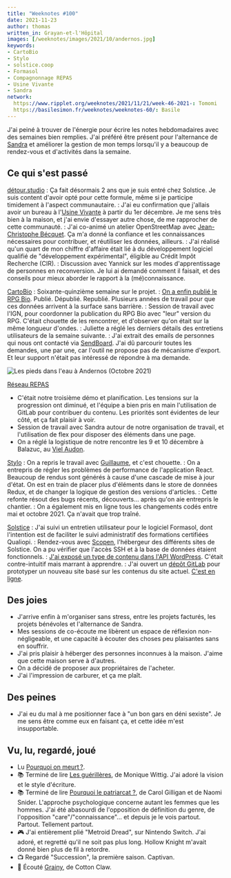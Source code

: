 ```yaml
---
title: "Weeknotes #100"
date: 2021-11-23
author: thomas
written_in: Grayan-et-l'Hôpital
images: [/weeknotes/images/2021/10/andernos.jpg]
keywords:
- CartoBio
- Stylo
- solstice.coop
- Formasol
- Compagnonnage REPAS
- Usine Vivante
- Sandra
network:
  https://www.ripplet.org/weeknotes/2021/11/21/week-46-2021-: Tomomi
  https://basilesimon.fr/weeknotes/weeknotes-60/: Basile
---
```


J'ai peiné à trouver de l'énergie pour écrire les notes hebdomadaires avec des semaines bien remplies. J'ai préféré être présent pour l'alternance de [Sandra] et améliorer la gestion de mon temps lorsqu'il y a beaucoup de rendez-vous et d'activités dans la semaine.

<!--more-->

## Ce qui s'est passé

[détour.studio]
: Ça fait désormais 2 ans que je suis entré chez Solstice. Je suis content d'avoir opté pour cette formule, même si je participe timidement à l'aspect communautaire.
: J'ai eu confirmation que j'allais avoir un bureau à l'[Usine Vivante] à partir du 1er décembre. Je me sens très bien à la maison, et j'ai envie d'essayer autre chose, de me rapprocher de cette communauté.
: J'ai co-animé un atelier OpenStreetMap avec [Jean-Christophe Bécquet](https://www.apitux.com/). Ça m'a donné la confiance et les connaissances nécessaires pour contribuer, et réutiliser les données, ailleurs.
: J'ai réalisé qu'un quart de mon chiffre d'affaire était lié à du développement logiciel qualifié de "développement expérimental", éligible au Crédit Impôt Recherche (CIR).
: Discussion avec Yannick sur les modes d'apprentissage de personnes en reconversion. Je lui ai demandé comment il faisait, et des conseils pour mieux aborder le rapport à la (mé)connaissance.

[CartoBio]
: Soixante-quinzième semaine sur le projet.
: [On a enfin publié le RPG Bio](https://www.data.gouv.fr/fr/dataset/616d6531c2951bbe8bd97771). Publié. Dépublié. Republié. Plusieurs années de travail pour que ces données arrivent à la surface sans barrière.
: Session de travail avec l'IGN, pour coordonner la publication du RPG Bio avec "leur" version du RPG. C'était chouette de les rencontrer, et d'observer qu'on était sur la même longueur d'ondes.
: Juliette a réglé les derniers détails des entretiens utilisateurs de la semaine suivante.
: J'ai extrait des emails de personnes qui nous ont contacté via [SendBoard](https://www.sendboard.com/). J'ai dû parcourir toutes les demandes, une par une, car l'outil ne propose pas de mécanisme d'export. Et leur support n'était pas intéressé de répondre à ma demande.

![](/weeknotes/images/2021/10/andernos.jpg "Les pieds dans l'eau à Andernos (Octobre 2021)")

[Réseau REPAS]
- C'était notre troisième démo et planification. Les tensions sur la progression ont diminué, et l'équipe a bien pris en main l'utilisation de GitLab pour contribuer du contenu. Les priorités sont évidentes de leur côté, et ça fait plaisir à voir.
- Session de travail avec Sandra autour de notre organisation de travail, et l'utilisation de flex pour disposer des éléments dans une page.
- On a réglé la logistique de notre rencontre les 9 et 10 décembre à Balazuc, au [Viel Audon](https://levielaudon.org/).

[Stylo]
: On a repris le travail avec [Guillaume], et c'est chouette.
: On a entrepris de régler les problèmes de performance de l'application React. Beaucoup de rendus sont générés à cause d'une cascade de mise à jour d'état. On est en train de placer plus d'éléments dans le store de données Redux, et de changer la logique de gestion des versions d'articles.
: Cette refonte résout des bugs récents, découverts… après qu'on aie entrepris le chantier.
: On a également mis en ligne tous les changements codés entre mai et octobre 2021. Ça n'avait que trop traîné.

[Solstice]
: J'ai suivi un entretien utilisateur pour le logiciel Formasol, dont l'intention est de faciliter le suivi administratif des formations certifiées Qualiopi.
: Rendez-vous avec [Scopen](https://www.scopen.fr/), l'hébergeur des différents sites de Solstice. On a pu vérifier que l'accès SSH et à la base de données étaient fonctionnels.
: [J'ai exposé un type de contenu dans l'API WordPress](https://gitlab.com/solstice.coop/theme-wordpress/-/commit/a9dfe6530892dddc0ecbd75952cf5f570c290c1d). C'était contre-intuitif mais marrant à apprendre.
: J'ai ouvert un [dépôt GitLab](https://gitlab.com/solstice.coop/www/) pour prototyper un nouveau site basé sur les contenus du site actuel. [C'est en ligne](https://solstice-www-next.netlify.app/).

## Des joies

- J'arrive enfin à m'organiser sans stress, entre les projets facturés, les projets bénévoles et l'alternance de Sandra.
- Mes sessions de co-écoute me libèrent un espace de réflexion non-négligeable, et une capacité à écouter des choses peu plaisantes sans en souffrir.
- J'ai pris plaisir à héberger des personnes inconnues à la maison. J'aime que cette maison serve à d'autres.
- On a décidé de proposer aux propriétaires de l'acheter.
- J'ai l'impression de carburer, et ça me plaît.

## Des peines

- J'ai eu du mal à me positionner face à "un bon gars en déni sexiste". Je me sens être comme eux en faisant ça, et cette idée m'est insupportable.

## Vu, lu, regardé, joué

- Lu [Pourquoi on meurt ?](https://gaelle.pink/blog/pourquoi-on-meurt/).
- 📚 Terminé de lire [Les guérillères](http://www.leseditionsdeminuit.fr/livre-Les_Gu%C3%A9rill%C3%A8res-1894-1-1-0-1.html), de Monique Wittig. J'ai adoré la vision et le style d'écriture.
- 📚 Terminé de lire [Pourquoi le patriarcat ?](https://editions.flammarion.com/pourquoi-le-patriarcat/9782081494107), de Carol Gilligan et de Naomi Snider. L'approche psychologique concerne autant les femmes que les hommes. J'ai été abasourdi de l'opposition de définition du genre, de l'opposition "care"/"connaissance"… et depuis je le vois partout. Partout. Tellement partout.
- 🎮 J'ai entièrement plié "Metroid Dread", sur Nintendo Switch. J'ai adoré, et regretté qu'il ne soit pas plus long. Hollow Knight m'avait donné bien plus de fil à retordre.
- 📺 Regardé "Succession", la première saison. Captivan.
- 🎵 Écouté [Grainy](https://www.last.fm/music/Cotton+Claw/_/Grainy), de Cotton Claw.

[détour.studio]: /
[Solstice]: https://solstice.coop/
[Stylo]: https://github.com/EcrituresNumeriques/stylo
[CartoBio]: https://cartobio.org/
[Usine Vivante]: https://www.usinevivante.org
[La Zone]: http://la.zone
[YesWiki]: https://yeswiki.net
[NatureProgres]: http://np26.fr/
[Réseau REPAS]: http://www.reseaurepas.free.fr/

[Noémie]: https://noemiegirard.co
[Sandra]: https://sandrakpodar.net/
[Juliette]: https://twitter.com/ju_net01
[Sofia]: https://twitter.com/sofiaboulaarab
[Guillaume]: https://www.yuzutech.fr/
[Antoine]: https://www.quaternum.net/
[Yannick]: https://elsif.fr/
[Basile]: https://basilesimon.fr/
[Maïtané]: https://maiwann.net/
[Laurent]: https://cocotier.xyz/
[Audrey]: https://fr.linkedin.com/in/audreybramy
